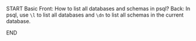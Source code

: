 START
Basic
Front: How to list all databases and schemas in psql?
Back: 
In psql, use `\l` to list all databases and `\dn` to list all schemas in the current database.
<!--ID: 1745138811262-->
END
